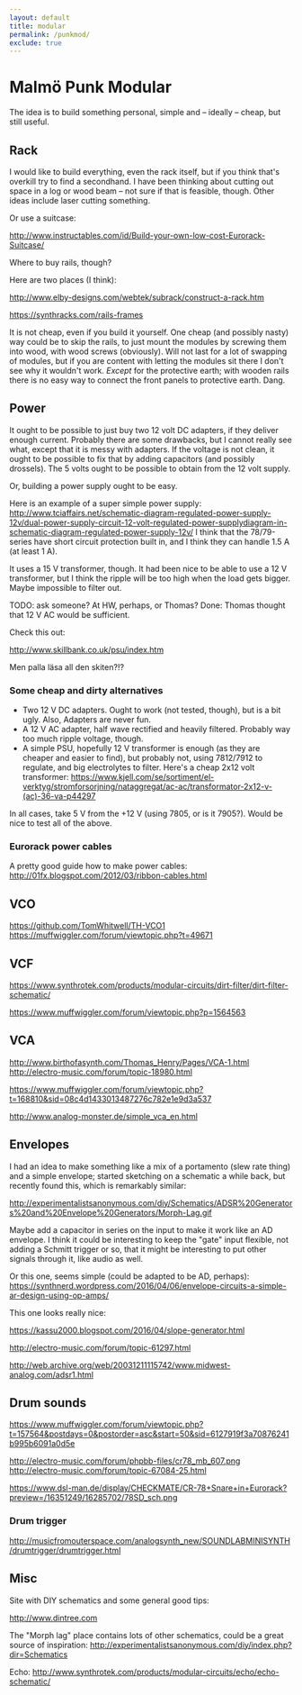 ```yaml
---
layout: default
title: modular
permalink: /punkmod/
exclude: true
---
```


# Malmö Punk Modular

The idea is to build something personal, simple and – ideally – cheap, but still useful. 

## Rack
I would like to build everything, even the rack itself, but if you think that's overkill try to find a secondhand.
I have been thinking about cutting out space in a log or wood beam – not sure if that is feasible, though.
Other ideas include laser cutting something. 

Or use a suitcase:

<http://www.instructables.com/id/Build-your-own-low-cost-Eurorack-Suitcase/>

Where to buy rails, though?

Here are two places (I think): 

<http://www.elby-designs.com/webtek/subrack/construct-a-rack.htm>

<https://synthracks.com/rails-frames>

It is not cheap, even if you build it yourself. One cheap (and possibly nasty) way could be to skip the rails, to just mount the modules by screwing them into wood, with wood screws (obviously). Will not last for a lot of swapping of modules, but if you are content with letting the modules sit there I don't see why it wouldn't work. *Except* for the protective earth; with wooden rails there is no easy way to connect the front panels to protective earth. Dang.


## Power
It ought to be possible to just buy two 12 volt DC adapters, if they deliver enough current. Probably there are some drawbacks, but I cannot really see what, except that it is messy with adapters. 
If the voltage is not clean, it ought to be possible to fix that by adding capacitors (and possibly drossels). 
The 5 volts ought to be possible to obtain from the 12 volt supply.

Or, building a power supply ought to be easy. 

Here is an example of a super simple power supply:
http://www.tciaffairs.net/schematic-diagram-regulated-power-supply-12v/dual-power-supply-circuit-12-volt-regulated-power-supplydiagram-in-schematic-diagram-regulated-power-supply-12v/
I think that the 78/79-series have short circuit protection built in, and I think they can handle 1.5 A (at least 1 A). 

It uses a 15 V transformer, though. It had been nice to be able to use a 12 V transformer, but I think the ripple will be too high when the load gets bigger. Maybe impossible to filter out. 

TODO: ask someone? At HW, perhaps, or Thomas? 
Done: Thomas thought that 12 V AC would be sufficient.

Check this out:

http://www.skillbank.co.uk/psu/index.htm

Men palla läsa all den skiten?!?

### Some cheap and dirty alternatives

- Two 12 V DC adapters. Ought to work (not tested, though), but is a bit ugly. Also, Adapters are never fun.
- A 12 V AC adapter, half wave rectified and heavily filtered. Probably way too much ripple voltage, though.
- A simple PSU, hopefully 12 V transformer is enough (as they are cheaper and easier to find), but probably not, using 7812/7912 to regulate, and big electrolytes to filter. Here's a cheap 2x12 volt transformer: https://www.kjell.com/se/sortiment/el-verktyg/stromforsorjning/nataggregat/ac-ac/transformator-2x12-v-(ac)-36-va-p44297

In all cases, take 5 V from the +12 V (using 7805, or is it 7905?).
Would be nice to test all of the above.

### Eurorack power cables

A pretty good guide how to make power cables: 
<http://01fx.blogspot.com/2012/03/ribbon-cables.html>


## VCO

https://github.com/TomWhitwell/TH-VCO1
https://muffwiggler.com/forum/viewtopic.php?t=49671



## VCF

https://www.synthrotek.com/products/modular-circuits/dirt-filter/dirt-filter-schematic/

https://www.muffwiggler.com/forum/viewtopic.php?p=1564563



## VCA

http://www.birthofasynth.com/Thomas_Henry/Pages/VCA-1.html
http://electro-music.com/forum/topic-18980.html

https://www.muffwiggler.com/forum/viewtopic.php?t=168810&sid=08c4d1433013487276c782e1e9d3a537

http://www.analog-monster.de/simple_vca_en.html



## Envelopes



I had an idea to make something like a mix of a portamento (slew rate thing) and a simple envelope; started sketching on a schematic a while back, but recently found this, which is remarkably similar: 

<http://experimentalistsanonymous.com/diy/Schematics/ADSR%20Generators%20and%20Envelope%20Generators/Morph-Lag.gif>

Maybe add a capacitor in series on the input to make it work like an AD envelope. I think it could be interesting to keep the "gate" input flexible, not adding a Schmitt trigger or so, that it might be interesting to put other signals through it, like audio as well. 


Or this one, seems simple (could be adapted to be AD, perhaps):
https://synthnerd.wordpress.com/2016/04/06/envelope-circuits-a-simple-ar-design-using-op-amps/



This one looks really nice:

https://kassu2000.blogspot.com/2016/04/slope-generator.html


http://electro-music.com/forum/topic-61297.html




http://web.archive.org/web/20031211115742/www.midwest-analog.com/adsr1.html



## Drum sounds

https://www.muffwiggler.com/forum/viewtopic.php?t=157564&postdays=0&postorder=asc&start=50&sid=6127919f3a70876241b995b6091a0d5e


http://electro-music.com/forum/phpbb-files/cr78_mb_607.png
http://electro-music.com/forum/topic-67084-25.html

https://www.dsl-man.de/display/CHECKMATE/CR-78+Snare+in+Eurorack?preview=/16351249/16285702/78SD_sch.png



### Drum trigger

http://musicfromouterspace.com/analogsynth_new/SOUNDLABMINISYNTH/drumtrigger/drumtrigger.html




## Misc

Site with DIY schematics and some general good tips: 

<http://www.dintree.com>


The "Morph lag" place contains lots of other schematics, could be a great source of inspiration:
<http://experimentalistsanonymous.com/diy/index.php?dir=Schematics>


Echo: http://www.synthrotek.com/products/modular-circuits/echo/echo-schematic/
